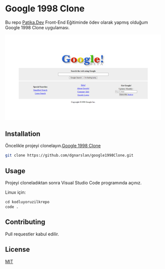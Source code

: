 # Google 1998 Clone

Bu repo [Patika.Dev](https://www.patika.dev) Front-End Eğitiminde ödev olarak yapmış olduğum Google 1998 Clone uygulaması.

![github](img/google1998Image.PNG)

## Installation
Öncelikle projeyi clonelayın.[Google 1998 Clone](https://github.com/dgnarslan/google1998Clone.git)


```bash
git clone https://github.com/dgnarslan/google1998Clone.git
```

## Usage

Projeyi cloneladıktan sonra Visual Studio Code programında açınız.

Linux için:

```linux
cd kodluyoruzilkrepo
code .
```

## Contributing

Pull requestler kabul edilir.

## License

[MIT](https://choosealicense.com/licenses/mit/)
